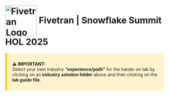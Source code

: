 # <img src="https://i.imgur.com/Og6gFnB.png" alt="Fivetran Logo" width="100" style="vertical-align: middle;"/> Fivetran | Snowflake Summit HOL 2025

<div style="background-color: #fff3cd; padding: 12px 16px; border-left: 6px solid #ffcc00; margin-bottom: 20px; margin-top: 10px;">

  <strong>⚠️ IMPORTANT:</strong><br>
  Select your own industry <strong>“experience/path”</strong> for the hands-on lab by clicking on an <strong>industry solution folder</strong> above and then clicking on the <strong>lab guide file</strong>.

</div>